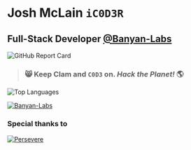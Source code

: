 # Josh McLain `iC0D3R`

<!-- ## About -->

## Full-Stack Developer [**@Banyan-Labs**](https://github.com/Banyan-Labs)

<!-- --- -->

<!-- ### :heartbeat: nerdy stuff :100: certified geek :skull_and_crossbones: -->

<!-- --- -->

<!-- ### I turn :coffee: and :taco: into &lt;/&gt; :smile_cat: -->

<!-- --- -->

<!-- ### learned to code :cop: no internet :chains: [![Persevere](https://perseverenow.org/wp-content/themes/v1.0/library/images/persevere_logo.png)](https://perseverenow.org/) -->

<!-- --- -->

<!-- ### :headphones: introvert :first_quarter_moon: :cactus: live in the :cloud: :computer: always looking :milky_way: -->

<!-- --- -->

<!-- ## Technologies -->

<!-- ### Good Working Knowledge of

Languages | Frameworks | Tools | Concepts | Systems
--------- | ---------- | ------ | ----- | -----
HTML | React.tsx | VScode | Agile Dev | Windows 3.1/95/98/XP/Vista/7/8/10
CSS | Redux | Git | Scrum | Ubuntu 20.04
SASS | Bootstrap | GitHub | DevOps | Raspbian
JavaScript | Express.js | IntelliJ | Deployment | Kali
TypeScript | Node.js | Fork | Unit Testing | ParrotOS
EJS | | GitKraken | | Debian
Java | | PowerShell
Pug || Docker
||| Heroku
||| Netlify
||| Jira
||| Google -->

![GitHub Report Card](https://github-readme-stats.vercel.app/api?username=jmclain-banyan&show_icons=true&line_height=27&count_private=true&hide=stars,issues&title_color=ffffff&text_color=c9cacc&icon_color=2bbc8a&bg_color=1d1f21)

> ### :smile_cat: **Keep Clam and `C0D3` on.** *Hack the Planet!* :earth_americas:

![Top Languages](https://github-readme-stats.vercel.app/api/top-langs/?username=jmclain-banyan&title_color=ffffff&text_color=c9cacc&icon_color=2bbc8a&bg_color=1d1f21&langs_count=10)

[![Banyan-Labs](https://banyanlabs.io/wp-content/uploads/2021/11/BanyanLabs.png)](https://banyanlabs.io)

### Special thanks to

[![Persevere](https://perseverenow.org/wp-content/themes/v1.0/library/images/persevere_logo.png)](https://perseverenow.org/)
